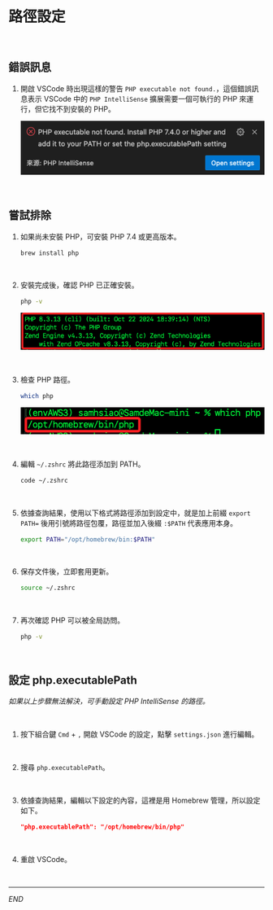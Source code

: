 # 路徑設定

<br>

## 錯誤訊息

1. 開啟 VSCode 時出現這樣的警告 `PHP executable not found.`，這個錯誤訊息表示 VSCode 中的 `PHP IntelliSense` 擴展需要一個可執行的 PHP 來運行，但它找不到安裝的 PHP。

    ![](images/img_01.png)

<br>

## 嘗試排除

1. 如果尚未安裝 PHP，可安裝 PHP 7.4 或更高版本。

    ```bash
    brew install php
    ```

<br>

2. 安裝完成後，確認 PHP 已正確安裝。

    ```bash
    php -v
    ```

    ![](images/img_02.png)

<br>

3. 檢查 PHP 路徑。

    ```bash
    which php
    ```

    ![](images/img_03.png)

<br>

4. 編輯 `~/.zshrc` 將此路徑添加到 PATH。

    ```bash
    code ~/.zshrc
    ```

<br>

5. 依據查詢結果，使用以下格式將路徑添加到設定中，就是加上前綴 `export PATH=` 後用引號將路徑包覆，路徑並加入後綴 `:$PATH` 代表應用本身。

    ```bash
    export PATH="/opt/homebrew/bin:$PATH"
    ```

<br>

6. 保存文件後，立即套用更新。

    ```bash
    source ~/.zshrc
    ```

<br>

7. 再次確認 PHP 可以被全局訪問。

    ```bash
    php -v
    ```

<br>

## 設定 php.executablePath

_如果以上步驟無法解決，可手動設定 PHP IntelliSense 的路徑。_

<br>

1. 按下組合鍵 `Cmd` + `,` 開啟 VSCode 的設定，點擊 `settings.json` 進行編輯。

<br>

2. 搜尋 `php.executablePath`。

<br>

3. 依據查詢結果，編輯以下設定的內容，這裡是用 Homebrew 管理，所以設定如下。

    ```json
    "php.executablePath": "/opt/homebrew/bin/php"
    ```

<br>

4. 重啟 VSCode。

<br>

___

_END_